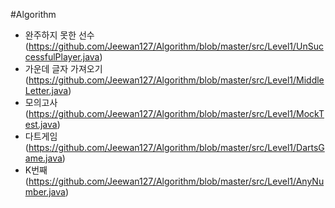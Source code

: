 #Algorithm

- 완주하지 못한 선수 (https://github.com/Jeewan127/Algorithm/blob/master/src/Level1/UnSuccessfulPlayer.java)
- 가운데 글자 가져오기 (https://github.com/Jeewan127/Algorithm/blob/master/src/Level1/MiddleLetter.java)
- 모의고사 (https://github.com/Jeewan127/Algorithm/blob/master/src/Level1/MockTest.java)
- 다트게임 (https://github.com/Jeewan127/Algorithm/blob/master/src/Level1/DartsGame.java)
- K번째  (https://github.com/Jeewan127/Algorithm/blob/master/src/Level1/AnyNumber.java)
